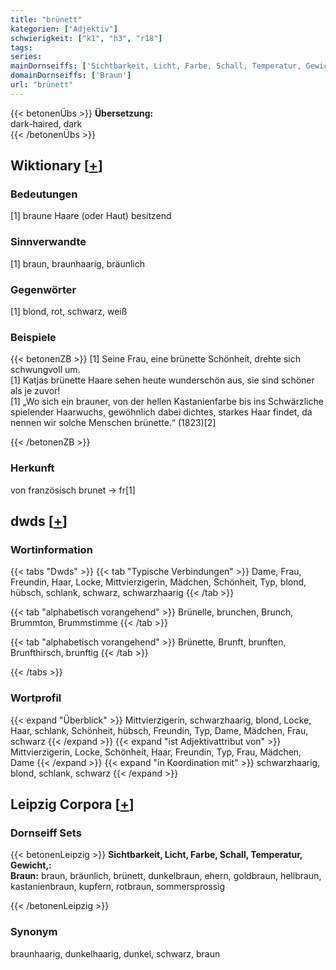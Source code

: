 ```yaml
---
title: "brünett"
kategorien: ["Adjektiv"]
schwierigkeit: ["k1", "h3", "r18"]
tags:
series:
mainDornseiffs: ['Sichtbarkeit, Licht, Farbe, Schall, Temperatur, Gewicht,']
domainDornseiffs: ['Braun']
url: "brünett"
---
```


{{< betonenÜbs >}}
**Übersetzung:**  
dark-haired, dark  
{{< /betonenÜbs >}}

## Wiktionary [[+](https://de.wiktionary.org/wiki/brünett)]

### Bedeutungen
[1] braune Haare (oder Haut) besitzend  

### Sinnverwandte
[1] braun, braunhaarig, bräunlich  

### Gegenwörter
[1] blond, rot, schwarz, weiß  

### Beispiele
{{< betonenZB >}}
[1] Seine Frau, eine brünette Schönheit, drehte sich schwungvoll um.  
[1] Katjas brünette Haare sehen heute wunderschön aus, sie sind schöner als je zuvor!  
[1] „Wo sich ein brauner, von der hellen Kastanienfarbe bis ins Schwärzliche spielender Haarwuchs, gewöhnlich dabei dichtes, starkes Haar findet, da nennen wir solche Menschen brünette.“ (1823)[2]  

{{< /betonenZB >}}
### Herkunft
von französisch brunet → fr[1]  



## dwds [[+](https://www.dwds.de/wb/brünett)]

### Wortinformation
{{< tabs "Dwds" >}}
{{< tab "Typische Verbindungen" >}}
Dame, Frau, Freundin, Haar, Locke, Mittvierzigerin, Mädchen, Schönheit, Typ, blond, hübsch, schlank, schwarz, schwarzhaarig
{{< /tab >}}

{{< tab "alphabetisch vorangehend" >}}
Brünelle, brunchen, Brunch, Brummton, Brummstimme
{{< /tab >}}

{{< tab "alphabetisch vorangehend" >}}
Brünette, Brunft, brunften, Brunfthirsch, brunftig
{{< /tab >}}

{{< /tabs >}}

### Wortprofil
{{< expand "Überblick" >}} Mittvierzigerin, schwarzhaarig, blond, Locke, Haar, schlank, Schönheit, hübsch, Freundin, Typ, Dame, Mädchen, Frau, schwarz {{< /expand >}}
{{< expand "ist Adjektivattribut von" >}} Mittvierzigerin, Locke, Schönheit, Haar, Freundin, Typ, Frau, Mädchen, Dame {{< /expand >}}
{{< expand "in Koordination mit" >}} schwarzhaarig, blond, schlank, schwarz {{< /expand >}}

## Leipzig Corpora [[+](https://corpora.uni-leipzig.de/en/res?word=brünett&corpusId=deu_newscrawl-public_2018)]

### Dornseiff Sets
{{< betonenLeipzig >}}
**Sichtbarkeit, Licht, Farbe, Schall, Temperatur, Gewicht,:**  
**Braun:** braun, bräunlich, brünett, dunkelbraun, ehern, goldbraun, hellbraun, kastanienbraun, kupfern, rotbraun, sommersprossig  

{{< /betonenLeipzig >}}

### Synonym
braunhaarig, dunkelhaarig, dunkel, schwarz, braun

